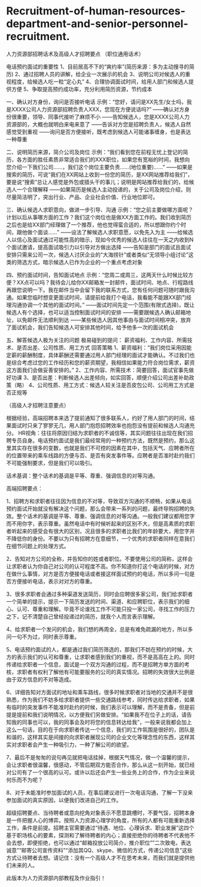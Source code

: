 # Recruitment-of-human-resources-department-and-senior-personnel-recruitment.
人力资源部招聘话术及高级人才招聘要点  （职位通用话术）

电话预约面试的重要性
1、目前居高不下的“爽约率”(简历来源：多为主动搜寻的简历)
2、通过招聘人员的讲解，给企业一次展示的机会
3、说明公司对候选人的重视程度，给候选人吃一粒“定心丸”
4、合理协调面试时间，给用人部门和候选人提供方便
5、争取提高预约成功率，充分利用简历资源，节约成本

一、确认对方身份，询问是否接听电话
示例：“您好，请问是XX先生/女士吗，我是XXXX公司人力资源部招聘负责人XXX，您现在方便说话吗?”
——确认对方身份很重要，领导、同事代接听了麻烦不小
——告知候选人，您是XXXX公司人力资源部的，大概也就明白来电来意了
——告诉对方您是招聘负责人，候选人自然感觉受到重视
——询问是否方便接听，既考虑到候选人可能诸事缠身，也是表达一种尊重

二、说明简历来源，简介公司及岗位
示例：“我们看到您在前程无忧上登记的简历，各方面的胜任素质非常适合我们的XXX职位，如果您有宽裕的时间，我想向您介绍一下我们公司……，我们这个岗位主要负责……(地位重要)……”
——如果是搜索的简历，可说“我们在XX网站上收到一份您的简历，是XX网站推荐给我们”，要是说“搜索”总让人感觉是外包或猎头干的事儿；说明是网站推荐给我们的，给候选人一个合理解释
——如果简历是候选人主动投递的，关于公司及岗位介绍，则尽量简洁明了，突出行业、产品、企业社会价值、行业地位即可。

三、确认候选人求职意向，做进一步引导、沟通
示例：“您之前主要做哪方面呢？计划以后从事哪方面的工作？我们这个岗位也是做XX方面工作的。我们收到简历之后也是给XX部门经理做了一个推荐，他也觉得蛮合适的，所以想跟你约个时间，跟他做个面谈……”
——设法了解候选人求职意愿，以免先入为主
——给候选人以信心及面试通过可能性高的暗示，现如今优秀的候选人往往在一天之内收到N个面试邀请，提高面试吸引力以引导对方做出选择
——告知是部门的面试且面试安排只需来公司一次，候选人讨厌企业的“大海捞针”或者类似“无领导小组讨论”这类的筛选方式，暗示候选人已作为企业的一个重点考虑对象

四、预约面试时间，告知面试地点
示例：“您周二或周三，这两天什么时候比较方便？XX点可以吗？我待会儿给你XX邮箱发一封邮件，面试时间、地点、行程路线再跟您说明一下。我在邮件当中会留下我的联系方式，您有任何问题可随时跟我沟通。如果您临时想变更面试时间，请提前给我打个电话，我看能不能跟XX部门经理沟通协调一个其他的面试时间。”
——面试时间先定一个范围(有限式选择)，既让候选人有个选择，也可以适当控制面试时间的安排
——需要跟候选人确认邮箱地址，以免邮件无法顺利到达
——某些候选人因其他事由与面试时间相冲突，放弃了面试机会，我们告知候选人可安排其他时间，给予他多一次的面试机会

五、解答候选人极为关注的问题
极易碰到的提问： 薪资福利、工作内容、所需技术、是否出差、公司性质、用工方式
回答策略
1、薪资福利：“我们岗位采用因能定薪的薪酬制度，具体薪酬还需要通过用人部门经理的面试才能确认。不过我们也是综合考虑过您的工作经历和您的薪资期望，我相信如果能力符合岗位需求，薪资这方面我们会做妥善安排的。”
2、工作内容、所需技术：简要回答，面试官事先做好功课
3、是否出差：判断候选人出差倾向，如实回答，顺便介绍公司出差补助政策（略）
4、公司性质、用工方式：候选人较关注是否皮包公司、公司用工方式是否正规等

（高级人才招聘注意要点）

根据经验，高端招聘本来选了提前通知了很多联系人，约好了用人部门的时间，结果面试时只来了寥寥无几，用人部门抱怨招聘效率也抱怨没有提前和候选人沟通充分。
HR视角：往往将原因归结为求职者的不诚信等，其实问题往往出现在我们招聘专员自身。电话预约面试是我们最经常用的一种预约方法，既然是预约，那么这里其实存在很多的变数，也就是我们不可控的因素在其中，包括天气、应聘者所在的位置带来的乘车线路的方便与否、是否有突发事件等。应聘者是否准时赴约我们不可能强制要求，但是我们可以吸引。

话术基调：整个话术的基调是平等、尊重、强调信息的对等沟通。

高端招聘要点：

1、招聘方和求职者往往因为信息的不对等，导致双方沟通的不顺畅，如果从电话预约面试开始就没有解决这个问题，那么会带来一系列的问题，最终导购招聘的失效。整个话术的基调是平等、尊重、强调信息的对等沟通。一般我们建议都用您字而不用你字，表示尊重。虽然电话中有时候听起来的区别不大，但是高素质的求职者听起来的感受会有很大的区别，况且很多的求职者比我们的年龄要大，用您字并不降低你的身份。不要以为只有招聘方在意细节，一个优秀的求职者同样在意我们在细节问题上的处理方式。

2、告知对方公司的全称，并告知你的姓或者职位。不要使用公司的简称，这样会让求职者认为你自己对公司的认可程度不高。你不知道你打这个电话的时候，对方在做什么事情，对方是否方便接电话或者接这样面试预约的电话，所以多问一句是否方便接听电话，表示对对方的尊重。

3、很多求职者会通过多种渠道发送简历，同时会应聘很多家公司，我们给求职者一个简单的提示，提示一下简历发送的时间、渠道、和应聘职位，表示我们的细心、认可、尊重和理解。毕竟不论谁找工作不可能只投一家公司，寻找工作的压力之下，记不清楚自己曾经投递过的简历，就我个人而言表示理解。

4、给求职者一个发问的机会，我们想的再周全，总是有难免疏漏的地方，所以多问一句不为过，同时表示尊重。

5、电话预约面试的人，都是通过我们简历筛选的，那我们不妨在预约的时候，大方的表示我们的认可和尊重，让求职者感到我们的重视，而不是高高在上的。同时传递给求职者一个信息，面试是一个双方沟通的过程，而不是招聘方单方面的考核，求职者有权利了解他有可能要服务的公司的真实情况。招聘的失效很大比例是由于双方信息的不对等造成。

6、详细告知对方面试的地址和乘车路线，很多时候求职者对当地的交通并不是很熟悉，作为我们不妨多给求职者提供一些交通路线参考，同时传达给求职者，如果有临时的突发事件不能准时赴约的时候，我们表示可以理解，而不是责备，但是前提是提前和我们说明情况，以方便我们另做安排。“如果我不在位子上的话，请告知我的同事也可以，我的同事会及时将您的信息转达给我”，一般来说我都会加上这么一句话，目的在于向求职者传达一个信息，我们的工作氛围是很好的，团队是和谐的，这样其实是间接的向求职者展现公司的企业文化等理念性的东西，这样其实对求职者会产生一种吸引力，一种了解公司的欲望。

7、最后不是匆匆的说句再见就把电话挂掉，根据天气情况，做一个温馨的提示，会让求职者很温馨，很感动，不管后期双方能否合作，那么从这一刻开始，就已经对公司有了一个很高的认可。或许以后还会产生一些业务上的合作，作为企业来说何乐而不为呢？

8、对于未能准时参加面试的人员，在事后建议进行一次电话沟通，了解一下没来参加面试的真实原因，以便我们改进自己的工作。

超级招聘要点、当待聘者或意向挖角对象表示不愿意跳槽时，不要气馁，招聘本身是一件把握人心的博弈。按照人力资源心理学的角度，所有的人都有可能重新选择工作，条件是前提。招聘主官需要通过“待遇、地位、心理诉求、职业发展”这四个基于职场核心的要素，探测和了解待聘者的内心；直接拒绝你的待聘者不代表他不会去想，即便拒绝，也可以通过“邮箱投放公司简介，推介职位””二次致电，表达诚意”“邮寄公司宣传资料”“添加其QQ、skype、微信的方式，传递公司信息”这些方式让待聘者去想。请记住：没有一个高级人才不在思考未来，而我们就是提供他们未来的人。

此版本为人力资源部内部教程及作业指引！
